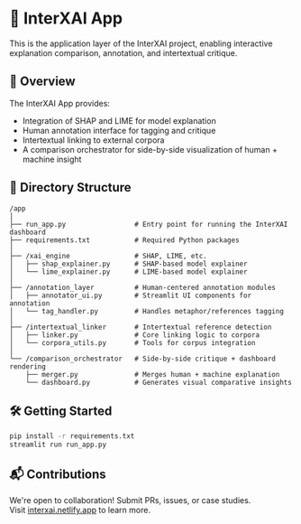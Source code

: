 # 🧠 InterXAI App

This is the application layer of the InterXAI project, enabling interactive explanation comparison, annotation, and intertextual critique.

## 🚀 Overview

The InterXAI App provides:
- Integration of SHAP and LIME for model explanation
- Human annotation interface for tagging and critique
- Intertextual linking to external corpora
- A comparison orchestrator for side-by-side visualization of human + machine insight

## 📁 Directory Structure

```
/app
│
├── run_app.py                 # Entry point for running the InterXAI dashboard
├── requirements.txt           # Required Python packages
│
├── /xai_engine                # SHAP, LIME, etc.
│   ├── shap_explainer.py      # SHAP-based model explainer
│   └── lime_explainer.py      # LIME-based model explainer
│
├── /annotation_layer          # Human-centered annotation modules
│   ├── annotator_ui.py        # Streamlit UI components for annotation
│   └── tag_handler.py         # Handles metaphor/references tagging
│
├── /intertextual_linker       # Intertextual reference detection
│   ├── linker.py              # Core linking logic to corpora
│   └── corpora_utils.py       # Tools for corpus integration
│
└── /comparison_orchestrator   # Side-by-side critique + dashboard rendering
    ├── merger.py              # Merges human + machine explanation
    └── dashboard.py           # Generates visual comparative insights
```

## 🛠️ Getting Started

```bash
pip install -r requirements.txt
streamlit run run_app.py
```

## 📬 Contributions

We're open to collaboration! Submit PRs, issues, or case studies.  
Visit [interxai.netlify.app](https://interxai.netlify.app) to learn more.

